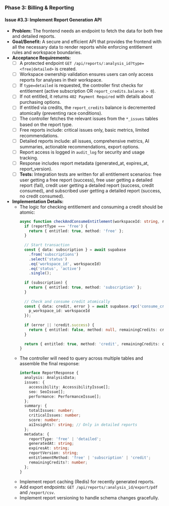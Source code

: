 ### **Phase 3: Billing & Reporting**

#### **Issue #3.3: Implement Report Generation API**

- **Problem:** The frontend needs an endpoint to fetch the data for both free and detailed reports.
- **Goal/Benefit:** A secure and efficient API that provides the frontend with all the necessary data to render reports while enforcing entitlement rules and workspace boundaries.
- **Acceptance Requirements:**
    - [ ] A protected endpoint `GET /api/reports/:analysis_id?type=<free|detailed>` is created.
    - [ ] Workspace ownership validation ensures users can only access reports for analyses in their workspace.
    - [ ] If `type=detailed` is requested, the controller first checks for entitlement (active subscription OR `report_credits.balance > 0`).
    - [ ] If not entitled, it returns `402 Payment Required` with details about purchasing options.
    - [ ] If entitled via credits, the `report_credits` balance is decremented atomically (preventing race conditions).
    - [ ] The controller fetches the relevant issues from the `*_issues` tables based on the report type.
    - [ ] Free reports include: critical issues only, basic metrics, limited recommendations.
    - [ ] Detailed reports include: all issues, comprehensive metrics, AI summaries, actionable recommendations, export options.
    - [ ] Report access is logged in `audit_log` for security and usage tracking.
    - [ ] Response includes report metadata (generated_at, expires_at, report_version).
    - [ ] **Tests:** Integration tests are written for all entitlement scenarios: free user getting a free report (success), free user getting a detailed report (fail), credit user getting a detailed report (success, credit consumed), and subscribed user getting a detailed report (success, no credit consumed).
- **Implementation Details:**
    - The logic for checking entitlement and consuming a credit should be atomic:
        ```typescript
        async function checkAndConsumeEntitlement(workspaceId: string, reportType: string): Promise<EntitlementResult> {
          if (reportType === 'free') {
            return { entitled: true, method: 'free' };
          }
          
          // Start transaction
          const { data: subscription } = await supabase
            .from('subscriptions')
            .select('status')
            .eq('workspace_id', workspaceId)
            .eq('status', 'active')
            .single();
            
          if (subscription) {
            return { entitled: true, method: 'subscription' };
          }
          
          // Check and consume credit atomically
          const { data: credit, error } = await supabase.rpc('consume_credit', {
            p_workspace_id: workspaceId
          });
          
          if (error || !credit.success) {
            return { entitled: false, method: null, remainingCredits: credit?.balance || 0 };
          }
          
          return { entitled: true, method: 'credit', remainingCredits: credit.balance };
        }
        ```
    - The controller will need to query across multiple tables and assemble the final response:
        ```typescript
        interface ReportResponse {
          analysis: AnalysisData;
          issues: {
            accessibility: AccessibilityIssue[];
            seo: SeoIssue[];
            performance: PerformanceIssue[];
          };
          summary: {
            totalIssues: number;
            criticalIssues: number;
            score: number;
            aiInsights?: string; // Only in detailed reports
          };
          metadata: {
            reportType: 'free' | 'detailed';
            generatedAt: string;
            expiresAt: string;
            reportVersion: string;
            entitlementMethod: 'free' | 'subscription' | 'credit';
            remainingCredits?: number;
          };
        }
        ```
    - Implement report caching (Redis) for recently generated reports.
    - Add export endpoints: `GET /api/reports/:analysis_id/export/pdf` and `/export/csv`.
    - Implement report versioning to handle schema changes gracefully.
